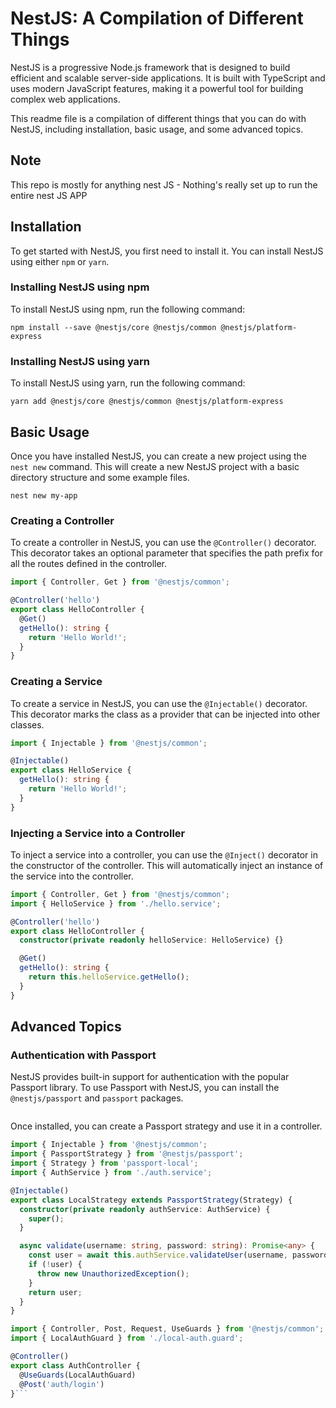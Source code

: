 # NestJS: A Compilation of Different Things

NestJS is a progressive Node.js framework that is designed to build efficient and scalable server-side applications. It is built with TypeScript and uses modern JavaScript features, making it a powerful tool for building complex web applications.

This readme file is a compilation of different things that you can do with NestJS, including installation, basic usage, and some advanced topics.

## Note

This repo is mostly for anything nest JS - Nothing's really set up to run the entire nest JS APP

## Installation

To get started with NestJS, you first need to install it. You can install NestJS using either `npm` or `yarn`.

### Installing NestJS using npm

To install NestJS using npm, run the following command:

```
npm install --save @nestjs/core @nestjs/common @nestjs/platform-express
```

### Installing NestJS using yarn

To install NestJS using yarn, run the following command:

```
yarn add @nestjs/core @nestjs/common @nestjs/platform-express
```

## Basic Usage

Once you have installed NestJS, you can create a new project using the `nest new` command. This will create a new NestJS project with a basic directory structure and some example files.

```
nest new my-app
```

### Creating a Controller

To create a controller in NestJS, you can use the `@Controller()` decorator. This decorator takes an optional parameter that specifies the path prefix for all the routes defined in the controller.

```typescript
import { Controller, Get } from '@nestjs/common';

@Controller('hello')
export class HelloController {
  @Get()
  getHello(): string {
    return 'Hello World!';
  }
}
```

### Creating a Service

To create a service in NestJS, you can use the `@Injectable()` decorator. This decorator marks the class as a provider that can be injected into other classes.

```typescript
import { Injectable } from '@nestjs/common';

@Injectable()
export class HelloService {
  getHello(): string {
    return 'Hello World!';
  }
}
```

### Injecting a Service into a Controller

To inject a service into a controller, you can use the `@Inject()` decorator in the constructor of the controller. This will automatically inject an instance of the service into the controller.

```typescript
import { Controller, Get } from '@nestjs/common';
import { HelloService } from './hello.service';

@Controller('hello')
export class HelloController {
  constructor(private readonly helloService: HelloService) {}

  @Get()
  getHello(): string {
    return this.helloService.getHello();
  }
}
```

## Advanced Topics

### Authentication with Passport

NestJS provides built-in support for authentication with the popular Passport library. To use Passport with NestJS, you can install the `@nestjs/passport` and `passport` packages.

```npm install --save @nestjs/passport passport
```

Once installed, you can create a Passport strategy and use it in a controller.

```typescript
import { Injectable } from '@nestjs/common';
import { PassportStrategy } from '@nestjs/passport';
import { Strategy } from 'passport-local';
import { AuthService } from './auth.service';

@Injectable()
export class LocalStrategy extends PassportStrategy(Strategy) {
  constructor(private readonly authService: AuthService) {
    super();
  }

  async validate(username: string, password: string): Promise<any> {
    const user = await this.authService.validateUser(username, password);
    if (!user) {
      throw new UnauthorizedException();
    }
    return user;
  }
}
```

```typescript
import { Controller, Post, Request, UseGuards } from '@nestjs/common';
import { LocalAuthGuard } from './local-auth.guard';

@Controller()
export class AuthController {
  @UseGuards(LocalAuthGuard)
  @Post('auth/login')
}```
